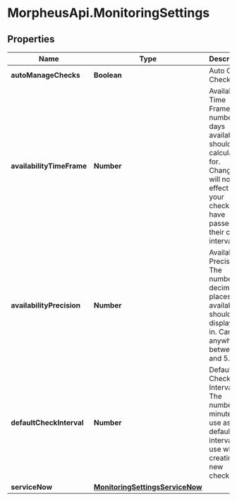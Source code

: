 # MorpheusApi.MonitoringSettings

## Properties

Name | Type | Description | Notes
------------ | ------------- | ------------- | -------------
**autoManageChecks** | **Boolean** | Auto Create Checks | [optional] 
**availabilityTimeFrame** | **Number** | Availability Time Frame. The number of days availability should be calculated for. Changes will not take effect until your checks have passed their check interval. | [optional] 
**availabilityPrecision** | **Number** | Availability Precision. The number of decimal places availability should be displayed in. Can be anywhere between 0 and 5. | [optional] 
**defaultCheckInterval** | **Number** | Default Check Interval. The number of minutes to use as the default interval to use when creating new checks. | [optional] 
**serviceNow** | [**MonitoringSettingsServiceNow**](MonitoringSettingsServiceNow.md) |  | [optional] 


